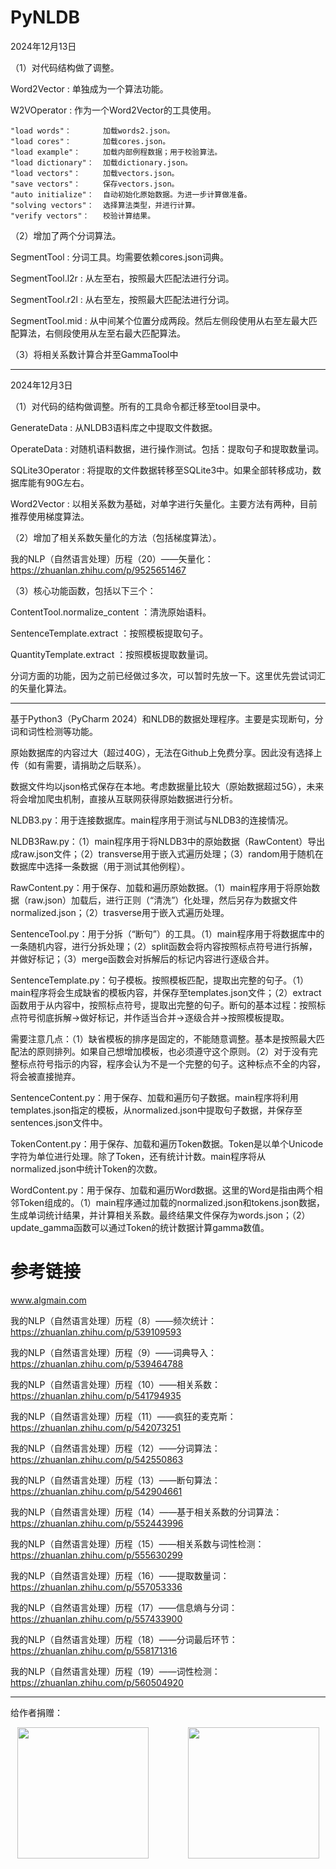 # PyNLDB

2024年12月13日

（1）对代码结构做了调整。

Word2Vector : 单独成为一个算法功能。

W2VOperator : 作为一个Word2Vector的工具使用。

    "load words"：       加载words2.json。
    "load cores"：       加载cores.json。
    "load example"：     加载内部例程数据；用于校验算法。
    "load dictionary"：  加载dictionary.json。
    "load vectors"：     加载vectors.json。
    "save vectors"：     保存vectors.json。
    "auto initialize"：  自动初始化原始数据。为进一步计算做准备。
    "solving vectors"：  选择算法类型，并进行计算。
    "verify vectors"：   校验计算结果。

（2）增加了两个分词算法。

SegmentTool : 分词工具。均需要依赖cores.json词典。

SegmentTool.l2r : 从左至右，按照最大匹配法进行分词。

SegmentTool.r2l : 从右至左，按照最大匹配法进行分词。

SegmentTool.mid : 从中间某个位置分成两段。然后左侧段使用从右至左最大匹配算法，右侧段使用从左至右最大匹配算法。

（3）将相关系数计算合并至GammaTool中

---

2024年12月3日

（1）对代码的结构做调整。所有的工具命令都迁移至tool目录中。

GenerateData : 从NLDB3语料库之中提取文件数据。

OperateData : 对随机语料数据，进行操作测试。包括：提取句子和提取数量词。

SQLite3Operator : 将提取的文件数据转移至SQLite3中。如果全部转移成功，数据库能有90G左右。

Word2Vector : 以相关系数为基础，对单字进行矢量化。主要方法有两种，目前推荐使用梯度算法。

（2）增加了相关系数矢量化的方法（包括梯度算法）。

我的NLP（自然语言处理）历程（20）——矢量化：https://zhuanlan.zhihu.com/p/9525651467

（3）核心功能函数，包括以下三个：

ContentTool.normalize_content ：清洗原始语料。

SentenceTemplate.extract ：按照模板提取句子。

QuantityTemplate.extract ：按照模板提取数量词。

分词方面的功能，因为之前已经做过多次，可以暂时先放一下。这里优先尝试词汇的矢量化算法。

---

 基于Python3（PyCharm 2024）和NLDB的数据处理程序。主要是实现断句，分词和词性检测等功能。

 原始数据库的内容过大（超过40G），无法在Github上免费分享。因此没有选择上传（如有需要，请捐助之后联系）。

 数据文件均以json格式保存在本地。考虑数据量比较大（原始数据超过5G），未来将会增加爬虫机制，直接从互联网获得原始数据进行分析。

 NLDB3.py：用于连接数据库。main程序用于测试与NLDB3的连接情况。

 NLDB3Raw.py：（1）main程序用于将NLDB3中的原始数据（RawContent）导出成raw.json文件；（2）transverse用于嵌入式遍历处理；（3）random用于随机在数据库中选择一条数据（用于测试其他例程）。

 RawContent.py：用于保存、加载和遍历原始数据。（1）main程序用于将原始数据（raw.json）加载后，进行正则（“清洗”）化处理，然后另存为数据文件normalized.json；（2）trasverse用于嵌入式遍历处理。

 SentenceTool.py：用于分拆（“断句”）的工具。（1）main程序用于将数据库中的一条随机内容，进行分拆处理；（2）split函数会将内容按照标点符号进行拆解，并做好标记；（3）merge函数会对拆解后的标记内容进行逐级合并。

 SentenceTemplate.py：句子模板。按照模板匹配，提取出完整的句子。（1）main程序将会生成缺省的模板内容，并保存至templates.json文件；（2）extract函数用于从内容中，按照标点符号，提取出完整的句子。断句的基本过程：按照标点符号彻底拆解->做好标记，并作适当合并->逐级合并->按照模板提取。

 需要注意几点：（1）缺省模板的排序是固定的，不能随意调整。基本是按照最大匹配法的原则排列。如果自己想增加模板，也必须遵守这个原则。（2）对于没有完整标点符号指示的内容，程序会认为不是一个完整的句子。这种标点不全的内容，将会被直接抛弃。

 SentenceContent.py：用于保存、加载和遍历句子数据。main程序将利用templates.json指定的模板，从normalized.json中提取句子数据，并保存至sentences.json文件中。

 TokenContent.py：用于保存、加载和遍历Token数据。Token是以单个Unicode字符为单位进行处理。除了Token，还有统计计数。main程序将从normalized.json中统计Token的次数。

 WordContent.py：用于保存、加载和遍历Word数据。这里的Word是指由两个相邻Token组成的。（1）main程序通过加载的normalized.json和tokens.json数据，生成单词统计结果，并计算相关系数。最终结果文件保存为words.json；（2）update_gamma函数可以通过Token的统计数据计算gamma数值。

# 参考链接

www.algmain.com

我的NLP（自然语言处理）历程（8）——频次统计：https://zhuanlan.zhihu.com/p/539109593

我的NLP（自然语言处理）历程（9）——词典导入：https://zhuanlan.zhihu.com/p/539464788

我的NLP（自然语言处理）历程（10）——相关系数：https://zhuanlan.zhihu.com/p/541794935

我的NLP（自然语言处理）历程（11）——疯狂的麦克斯：https://zhuanlan.zhihu.com/p/542073251

我的NLP（自然语言处理）历程（12）——分词算法：https://zhuanlan.zhihu.com/p/542550863

我的NLP（自然语言处理）历程（13）——断句算法：https://zhuanlan.zhihu.com/p/542904661

我的NLP（自然语言处理）历程（14）——基于相关系数的分词算法：https://zhuanlan.zhihu.com/p/552443996

我的NLP（自然语言处理）历程（15）——相关系数与词性检测：https://zhuanlan.zhihu.com/p/555630299

我的NLP（自然语言处理）历程（16）——提取数量词：https://zhuanlan.zhihu.com/p/557053336

我的NLP（自然语言处理）历程（17）——信息熵与分词：https://zhuanlan.zhihu.com/p/557433900

我的NLP（自然语言处理）历程（18）——分词最后环节：https://zhuanlan.zhihu.com/p/558171316

我的NLP（自然语言处理）历程（19）——词性检测：https://zhuanlan.zhihu.com/p/560504920

---

给作者捐赠：

<div align=center>
<img src="https://github.com/forestluo/AlgMain/blob/main/weixin.jpg" width="210px">&nbsp;&nbsp;&nbsp;&nbsp;&nbsp;&nbsp;&nbsp;&nbsp;&nbsp;&nbsp;&nbsp;&nbsp;&nbsp;&nbsp;&nbsp;&nbsp;<img src="https://github.com/forestluo/AlgMain/blob/main/zhifubao.jpg" width="210px">
</div>
